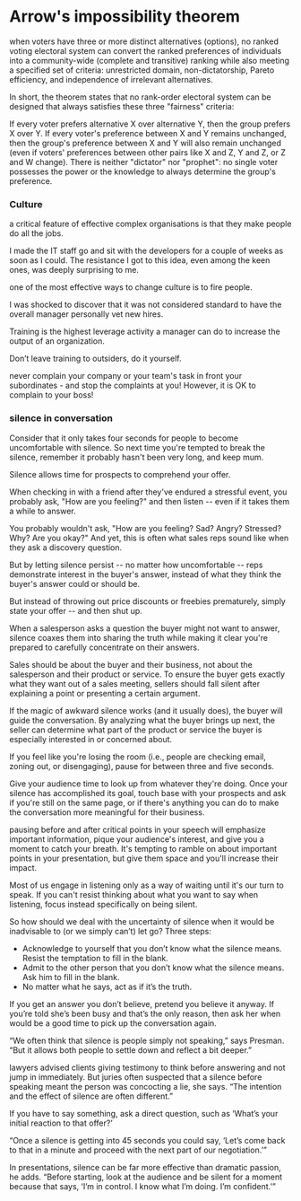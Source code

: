 # Arrow's impossibility theorem

when voters have three or more distinct alternatives (options), no ranked voting electoral system can convert the ranked preferences of individuals into a community-wide (complete and transitive) ranking while also meeting a specified set of criteria: unrestricted domain, non-dictatorship, Pareto efficiency, and independence of irrelevant alternatives.

In short, the theorem states that no rank-order electoral system can be designed that always satisfies these three "fairness" criteria:

If every voter prefers alternative X over alternative Y, then the group prefers X over Y.
If every voter's preference between X and Y remains unchanged, then the group's preference between X and Y will also remain unchanged (even if voters' preferences between other pairs like X and Z, Y and Z, or Z and W change).
There is neither "dictator" nor "prophet": no single voter possesses the power or the knowledge to always determine the group's preference.

### Culture
a critical feature of effective complex organisations is that they make people do all the jobs.

I made the IT staff go and sit with the developers for a couple of weeks as soon as I could. The resistance I got to this idea, even among the keen ones, was deeply surprising to me.

one of the most effective ways to change culture is to fire people.

I was shocked to discover that it was not considered standard to have the overall manager personally vet new hires.

Training is the highest leverage activity a manager can do to increase the output of an organization.

Don’t leave training to outsiders, do it yourself.

never complain your company or your team's task in front your subordinates - and stop the complaints at you! However, it is OK to complain to your boss! 

### silence in conversation

Consider that it only takes four seconds for people to become uncomfortable with silence. So next time you're tempted to break the silence, remember it probably hasn't been very long, and keep mum.

Silence allows time for prospects to comprehend your offer.

When checking in with a friend after they've endured a stressful event, you probably ask, "How are you feeling?" and then listen -- even if it takes them a while to answer.

You probably wouldn't ask, "How are you feeling? Sad? Angry? Stressed? Why? Are you okay?" And yet, this is often what sales reps sound like when they ask a discovery question.

But by letting silence persist -- no matter how uncomfortable -- reps demonstrate interest in the buyer's answer, instead of what they think the buyer's answer could or should be.

But instead of throwing out price discounts or freebies prematurely, simply state your offer -- and then shut up.

When a salesperson asks a question the buyer might not want to answer, silence coaxes them into sharing the truth while making it clear you're prepared to carefully concentrate on their answers.

Sales should be about the buyer and their business, not about the salesperson and their product or service. To ensure the buyer gets exactly what they want out of a sales meeting, sellers should fall silent after explaining a point or presenting a certain argument.

If the magic of awkward silence works (and it usually does), the buyer will guide the conversation. By analyzing what the buyer brings up next, the seller can determine what part of the product or service the buyer is especially interested in or concerned about.

If you feel like you're losing the room (i.e., people are checking email, zoning out, or disengaging), pause for between three and five seconds.

Give your audience time to look up from whatever they're doing. Once your silence has accomplished its goal, touch base with your prospects and ask if you're still on the same page, or if there's anything you can do to make the conversation more meaningful for their business.

pausing before and after critical points in your speech will emphasize important information, pique your audience's interest, and give you a moment to catch your breath. It's tempting to ramble on about important points in your presentation, but give them space and you'll increase their impact.

Most of us engage in listening only as a way of waiting until it's our turn to speak. If you can't resist thinking about what you want to say when listening, focus instead specifically on being silent.

So how should we deal with the uncertainty of silence when it would be inadvisable to (or we simply can’t) let go? Three steps:

* Acknowledge to yourself that you don’t know what the silence means. Resist the temptation to fill in the blank.
* Admit to the other person that you don’t know what the silence means. Ask him to fill in the blank.
* No matter what he says, act as if it’s the truth.

If you get an answer you don’t believe, pretend you believe it anyway. If you’re told she’s been busy and that’s the only reason, then ask her when would be a good time to pick up the conversation again.

“We often think that silence is people simply not speaking,” says Presman. “But it allows both people to settle down and reflect a bit deeper.”

lawyers advised clients giving testimony to think before answering and not jump in immediately. But juries often suspected that a silence before speaking meant the person was concocting a lie, she says. “The intention and the effect of silence are often different.”

If you have to say something, ask a direct question, such as ‘What’s your initial reaction to that offer?’

“Once a silence is getting into 45 seconds you could say, ‘Let’s come back to that in a minute and proceed with the next part of our negotiation.’”

In presentations, silence can be far more effective than dramatic passion, he adds. “Before starting, look at the audience and be silent for a moment because that says, ‘I’m in control. I know what I’m doing. I’m confident.’”
